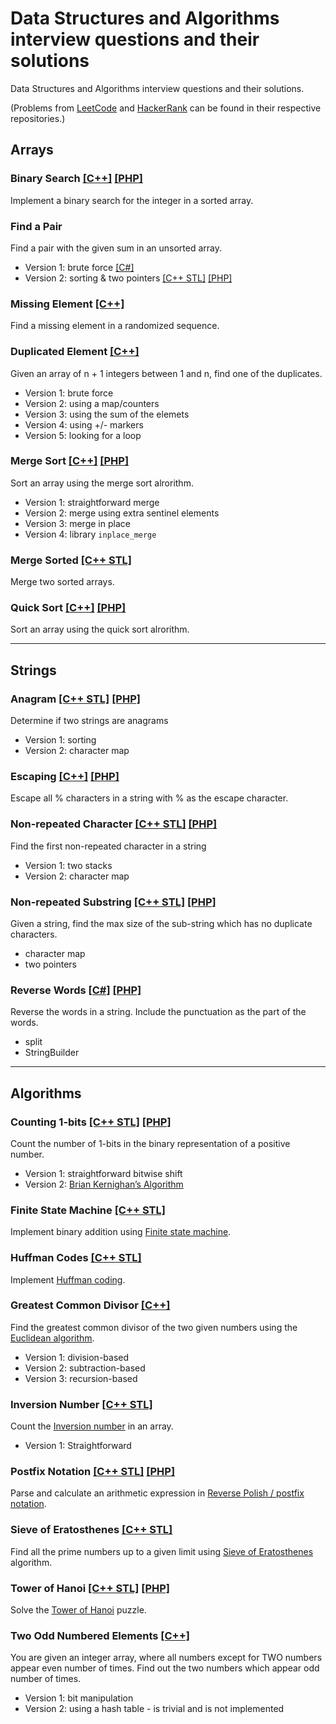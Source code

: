# Data Structures and Algorithms interview questions and their solutions
Data Structures and Algorithms interview questions and their solutions.

(Problems from [LeetCode](https://github.com/andrei-kolesnik/leetcode) and [HackerRank](https://github.com/andrei-kolesnik/hackerrank) can be found in their respective repositories.)

## Arrays

### Binary Search [[C++]](Array.Binary-search.CPP) [[PHP]](PHP/Array.Binary-search.PHP)
Implement a binary search for the integer in a sorted array.

### Find a Pair 
Find a pair with the given sum in an unsorted array.
* Version 1: brute force [[C#]](Array.Find-pair.NET) 
* Version 2: sorting & two pointers [[C++ STL]](Array.Find-pair.STL) [[PHP]](PHP/Array.Find-pair.PHP)

### Missing Element [[C++]](Array.Missing-element.CPP)
Find a missing element in a randomized sequence.

### Duplicated Element [[C++]](Array.Duplicated-element.CPP)
Given an array of n + 1 integers between 1 and n, find one of the duplicates.
* Version 1: brute force
* Version 2: using a map/counters
* Version 3: using the sum of the elemets
* Version 4: using +/- markers
* Version 5: looking for a loop

### Merge Sort [[C++]](Array.Merge-sort.CPP) [[PHP]](PHP/Array.Merge-sort.PHP)
Sort an array using the merge sort alrorithm.
* Version 1: straightforward merge
* Version 2: merge using extra sentinel elements
* Version 3: merge in place
* Version 4: library `inplace_merge`

### Merge Sorted [[C++ STL]](Array.Sorted-merge.STL)
Merge two sorted arrays.

### Quick Sort [[C++]](Array.Quick-sort.CPP) [[PHP]](PHP/Array.Quick-sort.PHP)
Sort an array using the quick sort alrorithm.


---

## Strings

### Anagram [[C++ STL]](String.Anagram.STL) [[PHP]](PHP/String.Anagram.PHP)
Determine if two strings are anagrams 
* Version 1: sorting
* Version 2: character map

### Escaping [[C++]](String.Escape.CPP) [[PHP]](PHP/String.Escape.PHP)
Escape all % characters in a string with % as the escape character.

### Non-repeated Character [[C++ STL]](String.Non-repeated-character.STL) [[PHP]](PHP/String.Non-repeated-character.PHP)
Find the first non-repeated character in a string 
* Version 1: two stacks
* Version 2: character map

### Non-repeated Substring [[C++ STL]](String.Non-repeated-substring.STL) [[PHP]](PHP/String.Non-repeated-substring.PHP)
Given a string, find the max size of the sub-string which has no duplicate characters.
* character map
* two pointers

### Reverse Words [[C#]](String.Reverse-words.NET) [[PHP]](PHP/String.Reverse-words.PHP)
Reverse the words in a string. Include the punctuation as the part of the words.
* split
* StringBuilder

---

## Algorithms

### Counting 1-bits [[C++ STL]](Algorithm.Counting-1-bits.STL) [[PHP]](PHP/Algorithm.Counting-1-bits.PHP)
Count the number of 1-bits in the binary representation of a positive number.
* Version 1: straightforward bitwise shift
* Version 2: [Brian Kernighan’s Algorithm](https://graphics.stanford.edu/~seander/bithacks.html#CountBitsSetKernighan)

### Finite State Machine [[C++ STL]](Algorithm.Finite-state-machine.STL)
Implement binary addition using [Finite state machine](https://en.wikipedia.org/wiki/Finite-state_machine).

### Huffman Codes [[C++ STL]](Algorithm.Huffman-codes.STL)
Implement [Huffman coding](https://en.wikipedia.org/wiki/Huffman_coding).

### Greatest Common Divisor [[C++]](Algorithm.Greatest-common-divisor.CPP)
Find the greatest common divisor of the two given numbers using the [Euclidean algorithm](https://en.wikipedia.org/wiki/Euclidean_algorithm).
* Version 1: division-based
* Version 2: subtraction-based
* Version 3: recursion-based

### Inversion Number [[C++ STL]](Algorithm.Inversion-number.STL)
Count the [Inversion number](https://en.wikipedia.org/wiki/Inversion_%28discrete_mathematics%29) in an array.
* Version 1: Straightforward

### Postfix Notation [[C++ STL]](Algorithm.Postfix-notation.STL) [[PHP]](PHP/Algorithm.Postfix-notation.PHP)
Parse and calculate an arithmetic expression in [Reverse Polish / postfix notation](https://en.wikipedia.org/wiki/Reverse_Polish_notation).

### Sieve of Eratosthenes [[C++ STL]](Algorithm.Sieve-of-Eratosthenes.STL)
Find all the prime numbers up to a given limit using [Sieve of Eratosthenes](https://en.wikipedia.org/wiki/Sieve_of_Eratosthenes) algorithm.

### Tower of Hanoi [[C++ STL]](Algorithm.Hanoi.STL) [[PHP]](PHP/Algorithm.Hanoi.PHP) 
Solve the [Tower of Hanoi](https://en.wikipedia.org/wiki/Tower_of_Hanoi) puzzle.

### Two Odd Numbered Elements [[C++]](Algorithm.Two-odd-numbered-elements.CPP)
You are given an integer array, where all numbers except for TWO numbers appear even number of times. 
Find out the two numbers which appear odd number of times.
* Version 1: bit manipulation
* Version 2: using a hash table - is trivial and is not implemented
